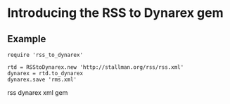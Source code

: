 # Introducing the RSS to Dynarex gem

## Example

    require 'rss_to_dynarex'

    rtd = RSStoDynarex.new 'http://stallman.org/rss/rss.xml'
    dynarex = rtd.to_dynarex
    dynarex.save 'rms.xml'

rss dynarex xml gem
